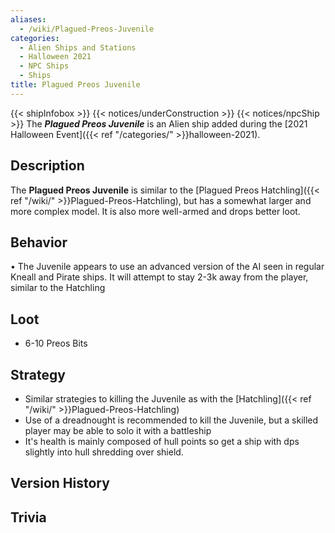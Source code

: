 ```yaml
---
aliases:
  - /wiki/Plagued-Preos-Juvenile
categories:
  - Alien Ships and Stations
  - Halloween 2021
  - NPC Ships
  - Ships
title: Plagued Preos Juvenile
---
```


{{< shipInfobox >}} {{< notices/underConstruction >}} {{< notices/npcShip >}} The **_Plagued Preos Juvenile_** is an Alien ship added during the [2021 Halloween Event]({{< ref "/categories/" >}}halloween-2021).

## Description

The **Plagued Preos Juvenile** is similar to the [Plagued Preos Hatchling]({{< ref "/wiki/" >}}Plagued-Preos-Hatchling), but has a somewhat larger and more complex model. It is also more well-armed and drops better loot.

## Behavior

• The Juvenile appears to use an advanced version of the AI seen in regular Kneall and Pirate ships. It will attempt to stay 2-3k away from the player, similar to the Hatchling

## Loot

- 6-10 Preos Bits

## Strategy

- Similar strategies to killing the Juvenile as with the [Hatchling]({{< ref "/wiki/" >}}Plagued-Preos-Hatchling)
- Use of a dreadnought is recommended to kill the Juvenile, but a skilled player may be able to solo it with a battleship
- It's health is mainly composed of hull points so get a ship with dps slightly into hull shredding over shield.

## Version History

## Trivia
